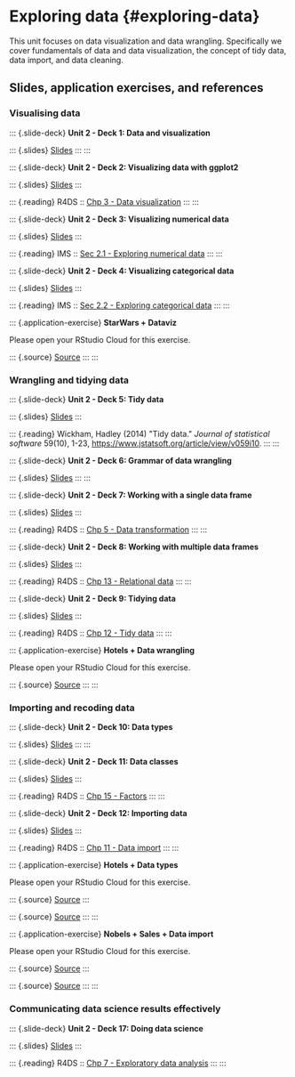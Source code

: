 # Exploring data {#exploring-data}

This unit focuses on data visualization and data wrangling.
Specifically we cover fundamentals of data and data visualization, the concept of tidy data, data import, and data cleaning.

## Slides, application exercises, and references

### Visualising data

::: {.slide-deck}
**Unit 2 - Deck 1: Data and visualization**

::: {.slides}
[Slides](https://rstudio-education.github.io/datascience-box/course-materials/slides/u2-d01-data-viz/u2-d01-data-viz.html#1)
:::
:::

::: {.slide-deck}
**Unit 2 - Deck 2: Visualizing data with ggplot2**

::: {.slides}
[Slides](https://rstudio-education.github.io/datascience-box/course-materials/slides/u2-d02-ggplot2/u2-d02-ggplot2.html#1)
:::

::: {.reading}
R4DS :: [Chp 3 - Data visualization](https://r4ds.had.co.nz/data-visualisation.html)
:::
:::

::: {.slide-deck}
**Unit 2 - Deck 3: Visualizing numerical data**

::: {.slides}
[Slides](https://rstudio-education.github.io/datascience-box/course-materials/slides/u2-d03-viz-num/u2-d03-viz-num.html#1)
:::

::: {.reading}
IMS :: [Sec 2.1 - Exploring numerical data](https://openintro-ims.netlify.app/summarizing-visualizing-data.html#numerical-data)
:::
:::

::: {.slide-deck}
**Unit 2 - Deck 4: Visualizing categorical data**

::: {.slides}
[Slides](https://rstudio-education.github.io/datascience-box/course-materials/slides/u2-d04-viz-cat/u2-d04-viz-cat.html#1)
:::

::: {.reading}
IMS :: [Sec 2.2 - Exploring categorical data](https://openintro-ims.netlify.app/summarizing-visualizing-data.html#categorical-data)
:::
:::

::: {.application-exercise}
**StarWars + Dataviz**

Please open your RStudio Cloud for this exercise.

::: {.source}
[Source](https://github.com/rstudio-education/datascience-box/tree/master/course-materials/application-exercises/ae-03-starwars-dataviz/starwars.Rmd)
:::
:::

### Wrangling and tidying data

::: {.slide-deck}
**Unit 2 - Deck 5: Tidy data**

::: {.slides}
[Slides](https://rstudio-education.github.io/datascience-box/course-materials/slides/u2-d05-tidy-data/u2-d05-tidy-data.html#1)
:::

::: {.reading}
Wickham, Hadley (2014) "Tidy data." *Journal of statistical software* 59(10), 1-23, <https://www.jstatsoft.org/article/view/v059i10>.
:::
:::

::: {.slide-deck}
**Unit 2 - Deck 6: Grammar of data wrangling**

::: {.slides}
[Slides](https://rstudio-education.github.io/datascience-box/course-materials/slides/u2-d06-grammar-wrangle/u2-d06-grammar-wrangle.html#1)
:::
:::

::: {.slide-deck}
**Unit 2 - Deck 7: Working with a single data frame**

::: {.slides}
[Slides](https://rstudio-education.github.io/datascience-box/course-materials/slides/u2-d07-single-df/u2-d07-single-df.html#1)
:::

::: {.reading}
R4DS :: [Chp 5 - Data transformation](https://r4ds.had.co.nz/transform.html)
:::
:::

::: {.slide-deck}
**Unit 2 - Deck 8: Working with multiple data frames**

::: {.slides}
[Slides](https://rstudio-education.github.io/datascience-box/course-materials/slides/u2-d08-multi-df/u2-d08-multi-df.html#1)
:::

::: {.reading}
R4DS :: [Chp 13 - Relational data](https://r4ds.had.co.nz/relational-data.html)
:::
:::

::: {.slide-deck}
**Unit 2 - Deck 9: Tidying data**

::: {.slides}
[Slides](https://rstudio-education.github.io/datascience-box/course-materials/slides/u2-d09-tidying/u2-d09-tidying.html#1)
:::

::: {.reading}
R4DS :: [Chp 12 - Tidy data](https://r4ds.had.co.nz/tidy-data.html)
:::
:::

::: {.application-exercise}
**Hotels + Data wrangling**

Please open your RStudio Cloud for this exercise.

::: {.source}
[Source](https://github.com/rstudio-education/datascience-box/tree/master/course-materials/application-exercises/ae-04-hotels-datawrangling/hotels-datawrangling.Rmd)
:::
:::

### Importing and recoding data

::: {.slide-deck}
**Unit 2 - Deck 10: Data types**

::: {.slides}
[Slides](https://rstudio-education.github.io/datascience-box/course-materials/slides/u2-d10-data-types/u2-d10-data-types.html#1)
:::
:::

::: {.slide-deck}
**Unit 2 - Deck 11: Data classes**

::: {.slides}
[Slides](https://rstudio-education.github.io/datascience-box/course-materials/slides/u2-d11-data-classes/u2-d11-data-classes.html#1)
:::

::: {.reading}
R4DS :: [Chp 15 - Factors](https://r4ds.had.co.nz/factors.html)
:::
:::

::: {.slide-deck}
**Unit 2 - Deck 12: Importing data**

::: {.slides}
[Slides](https://rstudio-education.github.io/datascience-box/course-materials/slides/u2-d12-data-import/u2-d12-data-import.html#1)
:::

::: {.reading}
R4DS :: [Chp 11 - Data import](https://r4ds.had.co.nz/data-import.html)
:::
:::

::: {.application-exercise}
**Hotels + Data types**

Please open your RStudio Cloud for this exercise.

::: {.source}
[Source](https://github.com/rstudio-education/datascience-box/tree/master/course-materials/application-exercises/ae-05-hotels-datatypes/hotels-forcats.Rmd)
:::

::: {.source}
[Source](https://github.com/rstudio-education/datascience-box/tree/master/course-materials/application-exercises/ae-05-hotels-datatypes/type-coercion.Rmd)
:::
:::

::: {.application-exercise}
**Nobels + Sales + Data import**

Please open your RStudio Cloud for this exercise.

::: {.source}
[Source](https://github.com/rstudio-education/datascience-box/tree/master/course-materials/application-exercises/ae-06-nobels-sales-dataimport/nobels-csv.Rmd)
:::

::: {.source}
[Source](https://github.com/rstudio-education/datascience-box/tree/master/course-materials/application-exercises/ae-06-nobels-sales-dataimport/sales-excel.Rmd)
:::
:::

### Communicating data science results effectively

::: {.slide-deck}
**Unit 2 - Deck 17: Doing data science**

::: {.slides}
[Slides](https://rstudio-education.github.io/datascience-box/course-materials/slides/u2-d17-doing-data-science/u2-d17-doing-data-science.html#1)
:::

::: {.reading}
R4DS :: [Chp 7 - Exploratory data analysis](https://r4ds.had.co.nz/exploratory-data-analysis.html)
:::
:::

<!-- ## Labs -->

<!-- ::: {.lab} -->

<!-- **Lab 1: Hello R** -->

<!-- Introduction to R, R Markdown, Git, and GitHub -->

<!-- ::: {.instructions} -->

<!-- [Instructions](https://rstudio-education.github.io/datascience-box/course-materials/lab-instructions/lab-01/lab-01-hello-r.html) -->

<!-- ::: -->

<!-- ::: {.source} -->

<!-- [Source](https://github.com/rstudio-education/datascience-box/tree/master/course-materials/lab-instructions/lab-01) -->

<!-- ::: -->

<!-- ::: {.starter} -->

<!-- [Starter](https://github.com/rstudio-education/datascience-box/tree/master/course-materials/starters/lab/lab-01-hello-r) -->

<!-- ::: -->

<!-- ::: -->

<!-- ::: {.lab} -->

<!-- **Lab 2: Plastic waste** -->

<!-- Introduction to working with data in R with the tidyverse -->

<!-- ::: {.instructions} -->

<!-- [Instructions](https://rstudio-education.github.io/datascience-box/course-materials/lab-instructions/lab-02/lab-02-plastic-waste.html) -->

<!-- ::: -->

<!-- ::: {.source} -->

<!-- [Source](https://github.com/rstudio-education/datascience-box/tree/master/course-materials/lab-instructions/lab-02) -->

<!-- ::: -->

<!-- ::: {.starter} -->

<!-- [Starter](https://github.com/rstudio-education/datascience-box/tree/master/course-materials/starters/lab/lab-02-plastic-waste) -->

<!-- ::: -->

<!-- ::: -->

<!-- ::: {.lab} -->

<!-- **Lab 3: Nobel laureates** -->

<!-- Data wrangling and tidying -->

<!-- ::: {.instructions} -->

<!-- [Instructions](https://rstudio-education.github.io/datascience-box/course-materials/lab-instructions/lab-03/lab-03-nobel-laureates.html) -->

<!-- ::: -->

<!-- ::: {.source} -->

<!-- [Source](https://github.com/rstudio-education/datascience-box/tree/master/course-materials/lab-instructions/lab-03) -->

<!-- ::: -->

<!-- ::: {.starter} -->

<!-- [Starter](https://github.com/rstudio-education/datascience-box/tree/master/course-materials/starters/lab/lab-03-nobel-laureates) -->

<!-- ::: -->

<!-- ::: -->

<!-- ::: {.lab} -->

<!-- **Lab 4: La Quinta is Spanish for 'next to Denny's', Pt. 1** -->

<!-- Visualizing spatial data -->

<!-- ::: {.instructions} -->

<!-- [Instructions](https://rstudio-education.github.io/datascience-box/course-materials/lab-instructions/lab-04/lab-04-viz-sp-data.html) -->

<!-- ::: -->

<!-- ::: {.source} -->

<!-- [Source](https://github.com/rstudio-education/datascience-box/tree/master/course-materials/lab-instructions/lab-04) -->

<!-- ::: -->

<!-- ::: {.starter} -->

<!-- [Starter](https://github.com/rstudio-education/datascience-box/tree/master/course-materials/starters/lab/lab-04-viz-sp-data) -->

<!-- ::: -->

<!-- ::: -->

<!-- ::: {.lab} -->

<!-- **Lab 5: La Quinta is Spanish for 'next to Denny's', Pt. 2** -->

<!-- Wrangling spatial data -->

<!-- ::: {.instructions} -->

<!-- [Instructions](https://rstudio-education.github.io/datascience-box/course-materials/lab-instructions/lab-05/lab-05-wrangle-sp-data.html) -->

<!-- ::: -->

<!-- ::: {.source} -->

<!-- [Source](https://github.com/rstudio-education/datascience-box/tree/master/course-materials/lab-instructions/lab-05) -->

<!-- ::: -->

<!-- ::: {.starter} -->

<!-- [Starter](https://github.com/rstudio-education/datascience-box/tree/master/course-materials/starters/lab/lab-05-wrangle-sp-data) -->

<!-- ::: -->

<!-- ::: -->

<!-- ::: {.lab} -->

<!-- **Lab 6: Sad plots** -->

<!-- Critiquing and improving data visualisations -->

<!-- ::: {.instructions} -->

<!-- [Instructions](https://rstudio-education.github.io/datascience-box/course-materials/lab-instructions/lab-06/lab-06-sad-plots.html) -->

<!-- ::: -->

<!-- ::: {.source} -->

<!-- [Source](https://github.com/rstudio-education/datascience-box/tree/master/course-materials/lab-instructions/lab-06) -->

<!-- ::: -->

<!-- ::: {.starter} -->

<!-- [Starter](https://github.com/rstudio-education/datascience-box/tree/master/course-materials/starters/lab/lab-06-sad-plots) -->

<!-- ::: -->

<!-- ::: -->

<!-- ::: {.lab} -->

<!-- **Lab 7: Simpson's paradox** -->

<!-- Data visualisation, confounding, multivariable relationships -->

<!-- ::: {.instructions} -->

<!-- [Instructions](https://rstudio-education.github.io/datascience-box/course-materials/lab-instructions/lab-07/lab-07-simpsons-paradox.html) -->

<!-- ::: -->

<!-- ::: {.source} -->

<!-- [Source](https://github.com/rstudio-education/datascience-box/tree/master/course-materials/lab-instructions/lab-07) -->

<!-- ::: -->

<!-- ::: {.starter} -->

<!-- [Starter](https://github.com/rstudio-education/datascience-box/tree/master/course-materials/starters/lab/lab-07-simpsons-paradox) -->

<!-- ::: -->

<!-- ::: -->

<!-- ::: {.lab} -->

<!-- **Lab 8: University of Edinburgh Art Collection** -->

<!-- Web scraping, function, iteration -->

<!-- ::: {.instructions} -->

<!-- [Instructions](https://rstudio-education.github.io/datascience-box/course-materials/lab-instructions/lab-08/lab-08-uoe-art.html) -->

<!-- ::: -->

<!-- ::: {.source} -->

<!-- [Source](https://github.com/rstudio-education/datascience-box/tree/master/course-materials/lab-instructions/lab-08) -->

<!-- ::: -->

<!-- ::: {.starter} -->

<!-- [Starter](https://github.com/rstudio-education/datascience-box/tree/master/course-materials/starters/lab/lab-08-uoe-art) -->

<!-- ::: -->

<!-- ::: -->

<!-- ## Homework assignments -->

<!-- ::: {.homework} -->

<!-- **HW 1: Pet names** -->

<!-- Introduction to working with data in R with the tidyverse -->

<!-- ::: {.instructions} -->

<!-- [Instructions](https://rstudio-education.github.io/datascience-box/course-materials/hw-instructions/hw-01/hw-01-pet-names.html) -->

<!-- ::: -->

<!-- ::: {.source} -->

<!-- [Source](https://github.com/rstudio-education/datascience-box/tree/master/course-materials/hw-instructions/hw-01) -->

<!-- ::: -->

<!-- ::: {.starter} -->

<!-- [Starter](https://github.com/rstudio-education/datascience-box/tree/master/course-materials/starters/hw/hw-01-pet-names) -->

<!-- ::: -->

<!-- ::: -->

<!-- ::: {.homework} -->

<!-- **HW 2: Edinburgh Airbnb rentals** -->

<!-- Data visualisation with the tidyverse -->

<!-- ::: {.instructions} -->

<!-- [Instructions](https://rstudio-education.github.io/datascience-box/course-materials/hw-instructions/hw-02/hw-02-airbnb-edi.html) -->

<!-- ::: -->

<!-- ::: {.source} -->

<!-- [Source](https://github.com/rstudio-education/datascience-box/tree/master/course-materials/hw-instructions/hw-02) -->

<!-- ::: -->

<!-- ::: {.starter} -->

<!-- [Starter](https://github.com/rstudio-education/datascience-box/tree/master/course-materials/starters/hw/hw-02-airbnb-edi) -->

<!-- ::: -->

<!-- ::: -->

<!-- ::: {.homework} -->

<!-- **HW 3: Road traffic accidents** -->

<!-- Data wrangling, tidying, and visualization -->

<!-- ::: {.instructions} -->

<!-- [Instructions](https://rstudio-education.github.io/datascience-box/course-materials/hw-instructions/hw-03/hw-03-accidents.html) -->

<!-- ::: -->

<!-- ::: {.source} -->

<!-- [Source](https://github.com/rstudio-education/datascience-box/tree/master/course-materials/hw-instructions/hw-03) -->

<!-- ::: -->

<!-- ::: {.starter} -->

<!-- [Starter](https://github.com/rstudio-education/datascience-box/tree/master/course-materials/starters/hw/hw-03-accidents) -->

<!-- ::: -->

<!-- ::: -->

<!-- ::: {.homework} -->

<!-- **HW 4: What should I major in?** -->

<!-- More data wrangling, summarizing, and visualization -->

<!-- ::: {.instructions} -->

<!-- [Instructions](https://rstudio-education.github.io/datascience-box/course-materials/hw-instructions/hw-04/hw-04-college-majors.html) -->

<!-- ::: -->

<!-- ::: {.source} -->

<!-- [Source](https://github.com/rstudio-education/datascience-box/tree/master/course-materials/hw-instructions/hw-04) -->

<!-- ::: -->

<!-- ::: {.starter} -->

<!-- [Starter](https://github.com/rstudio-education/datascience-box/tree/master/course-materials/starters/hw/hw-04-college-majors) -->

<!-- ::: -->

<!-- ::: -->

<!-- ::: {.homework} -->

<!-- **HW 5: Legos** -->

<!-- More data wrangling, summarizing, and visualization -->

<!-- ::: {.instructions} -->

<!-- [Instructions](https://rstudio-education.github.io/datascience-box/course-materials/hw-instructions/hw-05/hw-05-legos.html) -->

<!-- ::: -->

<!-- ::: {.source} -->

<!-- [Source](https://github.com/rstudio-education/datascience-box/tree/master/course-materials/hw-instructions/hw-05) -->

<!-- ::: -->

<!-- ::: {.starter} -->

<!-- [Starter](https://github.com/rstudio-education/datascience-box/tree/master/course-materials/starters/hw/hw-05-legos) -->

<!-- ::: -->

<!-- ::: -->

<!-- ::: {.homework} -->

<!-- **HW 6: Money in politics** -->

<!-- Web scraping, functions, and iteration -->

<!-- ::: {.instructions} -->

<!-- [Instructions](https://rstudio-education.github.io/datascience-box/course-materials/hw-instructions/hw-06/hw-06-money-in-politics.html) -->

<!-- ::: -->

<!-- ::: {.source} -->

<!-- [Source](https://github.com/rstudio-education/datascience-box/tree/master/course-materials/hw-instructions/hw-06) -->

<!-- ::: -->

<!-- ::: {.starter} -->

<!-- [Starter](https://github.com/rstudio-education/datascience-box/tree/master/course-materials/starters/hw/hw-06-money-in-politics) -->

<!-- ::: -->

<!-- ::: -->
